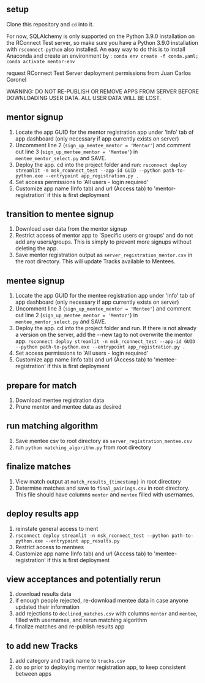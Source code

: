 ## setup
Clone this repository and `cd` into it.

For now, SQLAlchemy is only supported on the Python 3.9.0 installation on the RConnect Test server, so make sure you have a Python 3.9.0 installation with `rsconnect-python` also installed. An easy way to do this is to install Anaconda and create an environment by :
`conda env create -f conda.yaml; conda activate mentor-env`

request RConnect Test Server deployment permissions from Juan Carlos Coronel

WARNING:
DO NOT RE-PUBLISH OR REMOVE APPS FROM SERVER BEFORE DOWNLOADING USER DATA. ALL USER DATA WILL BE LOST.


## mentor signup
1. Locate the app GUID for the mentor registration app under 'Info' tab of app dashboard (only necessary if app currently exists on server)
2. Uncomment line 2 (`sign_up_mentee_mentor = 'Mentor'`) and comment out line 3 (`sign_up_mentee_mentor = 'Mentee'`) in `mentee_mentor_select.py` and SAVE.
3. Deploy the app. cd into the project folder and run:
`rsconnect deploy streamlit -n msk_rconnect_test --app-id GUID --python path-to-python.exe --entrypoint app_registration.py .`
4. Set access permissions to 'All users - login required'
5. Customize app name (Info tab) and url (Access tab) to 'mentor-registration' if this is first deployment

## transition to mentee signup
1. Download user data from the mentor signup
2. Restrict access of mentor app to 'Specific users or groups' and do not add any users/groups. This is simply to prevent more signups without deleting the app.
3. Save mentor registration output as `server_registration_mentor.csv` in the root directory. This will update Tracks available to Mentees.

## mentee signup
1. Locate the app GUID for the mentee registration app under 'Info' tab of app dashboard (only necessary if app currently exists on server)
2. Uncomment line 3 (`sign_up_mentee_mentor = 'Mentee'`) and comment out line 2 (`sign_up_mentee_mentor = 'Mentor'`) in `mentee_mentor_select.py` and SAVE.
3. Deploy the app. cd into the project folder and run. If there is not already a version on the server, add the --new tag to not overwrite the mentor app.
`rsconnect deploy streamlit -n msk_rconnect_test --app-id GUID --python path-to-python.exe --entrypoint app_registration.py .`
4. Set access permissions to 'All users - login required'
5. Customize app name (Info tab) and url (Access tab) to 'mentee-registration' if this is first deployment

## prepare for match
1. Download mentee registration data
2. Prune mentor and mentee data as desired

## run matching algorithm
1. Save mentee csv to root directory as `server_registration_mentee.csv`
2. run `python matching_algorithm.py` from root directory

## finalize matches
1. View match output at `match_results_{timestamp}` in root directory
2. Determine matches and save to `final_pairings.csv` in root directory. This file should have columns `mentor` and `mentee` filled with usernames.

## deploy results app
1. reinstate general access to ment
1. `rsconnect deploy streamlit -n msk_rconnect_test --python path-to-python.exe --entrypoint app_results.py`
2. Restrict access to mentees
3. Customize app name (Info tab) and url (Access tab) to 'mentee-registration' if this is first deployment

## view acceptances and potentially rerun
1. download results data
2. if enough people rejected, re-download mentee data in case anyone updated their information
3. add rejections to `declined_matches.csv` with columns `mentor` and `mentee`, filled with usernames, and rerun matching algorithm
4. finalize matches and re-publish results app

## to add new Tracks
1. add category and track name to `tracks.csv`
2. do so prior to deploying mentor registration app, to keep consistent between apps
